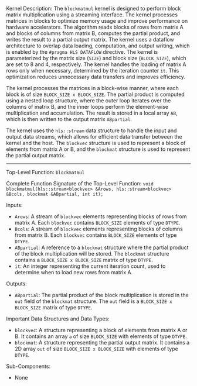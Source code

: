 Kernel Description:
The `blockmatmul` kernel is designed to perform block matrix multiplication using a streaming interface. The kernel processes matrices in blocks to optimize memory usage and improve performance on hardware accelerators. The algorithm reads blocks of rows from matrix A and blocks of columns from matrix B, computes the partial product, and writes the result to a partial output matrix. The kernel uses a dataflow architecture to overlap data loading, computation, and output writing, which is enabled by the `#pragma HLS DATAFLOW` directive. The kernel is parameterized by the matrix size (`SIZE`) and block size (`BLOCK_SIZE`), which are set to 8 and 4, respectively. The kernel handles the loading of matrix A rows only when necessary, determined by the iteration counter `it`. This optimization reduces unnecessary data transfers and improves efficiency.

The kernel processes the matrices in a block-wise manner, where each block is of size `BLOCK_SIZE x BLOCK_SIZE`. The partial product is computed using a nested loop structure, where the outer loop iterates over the columns of matrix B, and the inner loops perform the element-wise multiplication and accumulation. The result is stored in a local array `AB`, which is then written to the output matrix `ABpartial`.

The kernel uses the `hls::stream` data structure to handle the input and output data streams, which allows for efficient data transfer between the kernel and the host. The `blockvec` structure is used to represent a block of elements from matrix A or B, and the `blockmat` structure is used to represent the partial output matrix.

---

Top-Level Function: `blockmatmul`

Complete Function Signature of the Top-Level Function:
`void blockmatmul(hls::stream<blockvec> &Arows, hls::stream<blockvec> &Bcols, blockmat &ABpartial, int it);`

Inputs:
- `Arows`: A stream of `blockvec` elements representing blocks of rows from matrix A. Each `blockvec` contains `BLOCK_SIZE` elements of type `DTYPE`.
- `Bcols`: A stream of `blockvec` elements representing blocks of columns from matrix B. Each `blockvec` contains `BLOCK_SIZE` elements of type `DTYPE`.
- `ABpartial`: A reference to a `blockmat` structure where the partial product of the block multiplication will be stored. The `blockmat` structure contains a `BLOCK_SIZE x BLOCK_SIZE` matrix of type `DTYPE`.
- `it`: An integer representing the current iteration count, used to determine when to load new rows from matrix A.

Outputs:
- `ABpartial`: The partial product of the block multiplication is stored in the `out` field of the `blockmat` structure. The `out` field is a `BLOCK_SIZE x BLOCK_SIZE` matrix of type `DTYPE`.

Important Data Structures and Data Types:
- `blockvec`: A structure representing a block of elements from matrix A or B. It contains an array `a` of size `BLOCK_SIZE` with elements of type `DTYPE`.
- `blockmat`: A structure representing the partial output matrix. It contains a 2D array `out` of size `BLOCK_SIZE x BLOCK_SIZE` with elements of type `DTYPE`.

Sub-Components:
- None